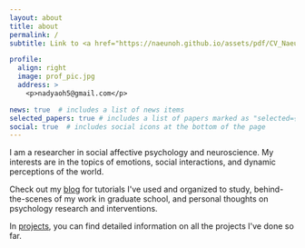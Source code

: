 ```yaml
---
layout: about
title: about
permalink: /
subtitle: Link to <a href="https://naeunoh.github.io/assets/pdf/CV_NaeunOh.pdf">CV</a>

profile:
  align: right
  image: prof_pic.jpg
  address: >
    <p>nadyaoh5@gmail.com</p>

news: true  # includes a list of news items
selected_papers: true # includes a list of papers marked as "selected={true}"
social: true  # includes social icons at the bottom of the page
---
```


I am a researcher in social affective psychology and neuroscience. My interests are in the topics of emotions, social interactions, and dynamic perceptions of the world.

Check out my [blog](/blog/]) for tutorials I've used and organized to study, behind-the-scenes of my work in graduate school, and personal thoughts on psychology research and interventions.

In [projects](/projects), you can find detailed information on all the projects I've done so far.
